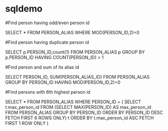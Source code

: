 # sqldemo
#Find person having odd/even person id

SELECT * FROM PERSON_ALIAS WHERE MOD(PERSON_ID,2)=0

#Find person having duplicate person id

SELECT p.PERSON_ID,count(1) FROM PERSON_ALIAS p
GROUP BY p.PERSON_ID 
HAVING COUNT(PERSON_ID) > 1   

#Find person and sum of its alias id

SELECT PERSON_ID, SUM(PERSON_ALIAS_ID)  FROM PERSON_ALIAS
GROUP BY PERSON_ID 
HAVING MOD(PERSON_ID,2)=0

#Find persons with 6th highest person id

SELECT * FROM PERSON_ALIAS 
WHERE PERSON_ID = (
  SELECT t.max_person_id 
  FROM (SELECT MAX(PERSON_ID) AS max_person_id 
        FROM PERSON_ALIAS 
        GROUP BY PERSON_ID 
        ORDER BY PERSON_ID DESC 
        FETCH FIRST 6 ROWS ONLY) t 
  ORDER BY t.max_person_id ASC 
  FETCH FIRST 1 ROW ONLY
)
